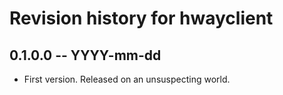# Revision history for hwayclient

## 0.1.0.0 -- YYYY-mm-dd

* First version. Released on an unsuspecting world.
